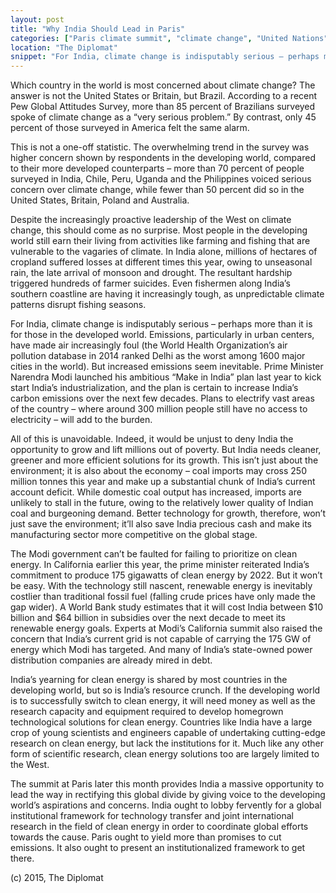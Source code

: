 ```yaml
---
layout: post
title: "Why India Should Lead in Paris"
categories: ["Paris climate summit", "climate change", "United Nations", "foreign policy"]
location: "The Diplomat"
snippet: "For India, climate change is indisputably serious – perhaps more than it is for those in the developed world. Emissions, particularly in urban centers, have made air increasingly foul (the World Health Organization’s air pollution database in 2014 ranked Delhi as the worst among 1600 major cities in the world). But increased emissions seem inevitable. (Published in The Diplomat)"
---
```


Which country in the world is most concerned about climate change? The answer is not the United States or Britain, but Brazil. According to a recent Pew Global Attitudes Survey, more than 85 percent of Brazilians surveyed spoke of climate change as a “very serious problem.” By contrast, only 45 percent of those surveyed in America felt the same alarm.

This is not a one-off statistic. The overwhelming trend in the survey was higher concern shown by respondents in the developing world, compared to their more developed counterparts – more than 70 percent of people surveyed in India, Chile, Peru, Uganda and the Philippines voiced serious concern over climate change, while fewer than 50 percent did so in the United States, Britain, Poland and Australia.

Despite the increasingly proactive leadership of the West on climate change, this should come as no surprise. Most people in the developing world still earn their living from activities like farming and fishing that are vulnerable to the vagaries of climate. In India alone, millions of hectares of cropland suffered losses at different times this year, owing to unseasonal rain, the late arrival of monsoon and drought. The resultant hardship triggered hundreds of farmer suicides. Even fishermen along India’s southern coastline are having it increasingly tough, as unpredictable climate patterns disrupt fishing seasons.

For India, climate change is indisputably serious – perhaps more than it is for those in the developed world. Emissions, particularly in urban centers, have made air increasingly foul (the World Health Organization’s air pollution database in 2014 ranked Delhi as the worst among 1600 major cities in the world). But increased emissions seem inevitable. Prime Minister Narendra Modi launched his ambitious “Make in India” plan last year to kick start India’s industrialization, and the plan is certain to increase India’s carbon emissions over the next few decades. Plans to electrify vast areas of the country – where around 300 million people still have no access to electricity – will add to the burden.

All of this is unavoidable. Indeed, it would be unjust to deny India the opportunity to grow and lift millions out of poverty. But India needs cleaner, greener and more efficient solutions for its growth. This isn’t just about the environment; it is also about the economy – coal imports may cross 250 million tonnes this year and make up a substantial chunk of India’s current account deficit. While domestic coal output has increased, imports are unlikely to stall in the future, owing to the relatively lower quality of Indian coal and burgeoning demand. Better technology for growth, therefore, won’t just save the environment; it’ll also save India precious cash and make its manufacturing sector more competitive on the global stage.

The Modi government can’t be faulted for failing to prioritize on clean energy. In California earlier this year, the prime minister reiterated India’s commitment to produce 175 gigawatts of clean energy by 2022. But it won’t be easy. With the technology still nascent, renewable energy is inevitably costlier than traditional fossil fuel (falling crude prices have only made the gap wider). A World Bank study estimates that it will cost India between $10 billion and $64 billion in subsidies over the next decade to meet its renewable energy goals. Experts at Modi’s California summit also raised the concern that India’s current grid is not capable of carrying the 175 GW of energy which Modi has targeted. And many of India’s state-owned power distribution companies are already mired in debt.

India’s yearning for clean energy is shared by most countries in the developing world, but so is India’s resource crunch. If the developing world is to successfully switch to clean energy, it will need money as well as the research capacity and equipment required to develop homegrown technological solutions for clean energy. Countries like India have a large crop of young scientists and engineers capable of undertaking cutting-edge research on clean energy, but lack the institutions for it. Much like any other form of scientific research, clean energy solutions too are largely limited to the West.

The summit at Paris later this month provides India a massive opportunity to lead the way in rectifying this global divide by giving voice to the developing world’s aspirations and concerns. India ought to lobby fervently for a global institutional framework for technology transfer and joint international research in the field of clean energy in order to coordinate global efforts towards the cause. Paris ought to yield more than promises to cut emissions. It also ought to present an institutionalized framework to get there.

(c) 2015, The Diplomat
